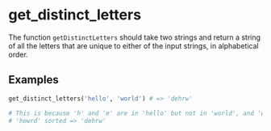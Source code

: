 # get_distinct_letters

The function `getDistinctLetters` should take two strings and return a string of all the letters that are unique to either of the input strings, in alphabetical order.

## Examples

```py
get_distinct_letters('hello', 'world') # => 'dehrw'

# This is because 'h' and 'e' are in 'hello' but not in 'world', and 'w', 'r' and 'd' are in 'world' but not in 'hello'.
# 'hewrd' sorted => 'dehrw'
```
